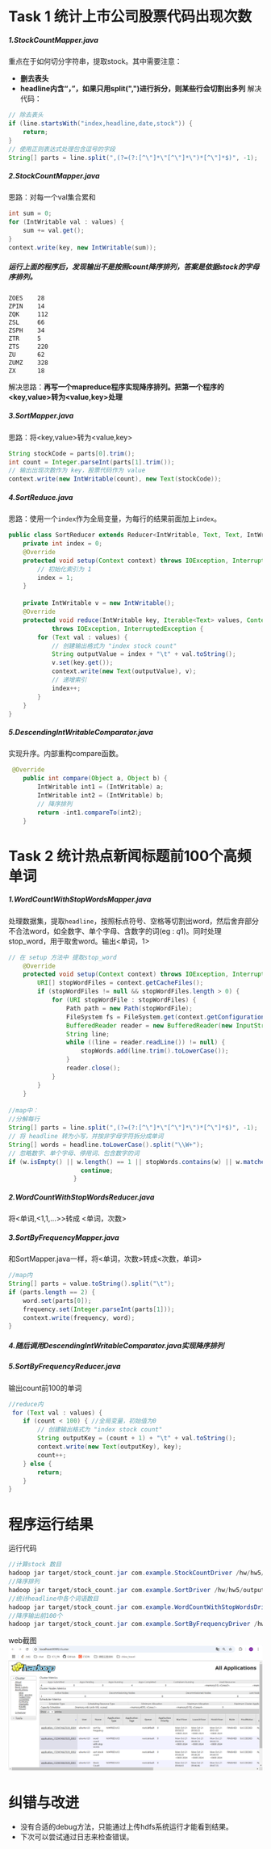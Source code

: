 
# Task 1 统计上市公司股票代码出现次数
##### 1.StockCountMapper.java
重点在于如何切分字符串，提取stock。其中需要注意：
- **删去表头**
- **headline内含“，”，如果只用split(",")进行拆分，则某些行会切割出多列**
解决代码：
``` java 
// 除去表头
if (line.startsWith("index,headline,date,stock")) {
	return;
}
// 使用正则表达式处理包含逗号的字段
String[] parts = line.split(",(?=(?:[^\"]*\"[^\"]*\")*[^\"]*$)", -1); 
```
##### 2.StockCountMapper.java
思路：对每一个val集合累和
```java
int sum = 0;
for (IntWritable val : values) {
	sum += val.get();
}
context.write(key, new IntWritable(sum));
```

##### 运行上面的程序后，发现**输出不是按照count降序排列，答案是依据stock的字母序排列**。

``` 部分结果
ZOES    28
ZPIN    14
ZQK     112
ZSL     66
ZSPH    34
ZTR     5
ZTS     220
ZU      62
ZUMZ    328
ZX      18
```

解决思路：**再写一个mapreduce程序实现降序排列。把第一个程序的<key,value>转为<value,key>处理**
##### 3.SortMapper.java
思路：将<key,value>转为<value,key>
``` java
String stockCode = parts[0].trim();
int count = Integer.parseInt(parts[1].trim());
// 输出出现次数作为 key，股票代码作为 value
context.write(new IntWritable(count), new Text(stockCode));
```
##### 4.SortReduce.java
思路：使用一个`index`作为全局变量，为每行的结果前面加上`index`。
```java
public class SortReducer extends Reducer<IntWritable, Text, Text, IntWritable> {
    private int index = 0;
    @Override
    protected void setup(Context context) throws IOException, InterruptedException{
        // 初始化索引为 1
        index = 1;
    }

    private IntWritable v = new IntWritable();
    @Override
    protected void reduce(IntWritable key, Iterable<Text> values, Context context)
            throws IOException, InterruptedException {
        for (Text val : values) {
            // 创建输出格式为 "index stock count"
            String outputValue = index + "\t" + val.toString();
            v.set(key.get());
            context.write(new Text(outputValue), v);
            // 递增索引
            index++;
        }
    }
}
```
##### 5.DescendingIntWritableComparator.java
实现升序。内部重构compare函数。
```java
 @Override
    public int compare(Object a, Object b) {
        IntWritable int1 = (IntWritable) a;
        IntWritable int2 = (IntWritable) b;
        // 降序排列
        return -int1.compareTo(int2);
    }
```


# Task 2 统计热点新闻标题前100个⾼频单词
##### 1.WordCountWithStopWordsMapper.java
处理数据集，提取`headline`，按照标点符号、空格等切割出word，然后舍弃部分不合法word，如全数字、单个字母、含数字的词(eg : $q1$)。同时处理stop_word，用于取舍word。输出<单词，1>
``` java
// 在 setup 方法中 提取stop_word
    @Override
    protected void setup(Context context) throws IOException, InterruptedException{
        URI[] stopWordFiles = context.getCacheFiles();
        if (stopWordFiles != null && stopWordFiles.length > 0) {
            for (URI stopWordFile : stopWordFiles) {
                Path path = new Path(stopWordFile);
                FileSystem fs = FileSystem.get(context.getConfiguration());
                BufferedReader reader = new BufferedReader(new InputStreamReader(fs.open(path)));
                String line;
                while ((line = reader.readLine()) != null) {
                    stopWords.add(line.trim().toLowerCase());
                }
                reader.close();
            }
        }
    }
  
//map中：
//分解每行
String[] parts = line.split(",(?=(?:[^\"]*\"[^\"]*\")*[^\"]*$)", -1);
// 将 headline 转为小写，并按非字母字符拆分成单词
String[] words = headline.toLowerCase().split("\\W+");
// 忽略数字、单个字母、停用词、包含数字的词
if (w.isEmpty() || w.length() == 1 || stopWords.contains(w) || w.matches(".*\\d.*")) {
                    continue;
                  }
```
##### 2.WordCountWithStopWordsReducer.java
将<单词,<1,1,...>>转成  <单词，次数>
##### 3.SortByFrequencyMapper.java
和SortMapper.java一样，将<单词，次数>转成<次数，单词>
```java
//map内
String[] parts = value.toString().split("\t");
if (parts.length == 2) {
	word.set(parts[0]);
	frequency.set(Integer.parseInt(parts[1]));
	context.write(frequency, word);
}
```
##### 4.随后调用DescendingIntWritableComparator.java实现降序排列
##### 5.SortByFrequencyReducer.java

输出count前100的单词
```java
//reduce内
 for (Text val : values) {
	if (count < 100) { //全局变量，初始值为0
		// 创建输出格式为 "index stock count"
		String outputKey = (count + 1) + "\t" + val.toString();
		context.write(new Text(outputKey), key);
		count++;
	} else {
		return;
	}
}
```


# 程序运行结果
运行代码
```java
//计算stock 数目
hadoop jar target/stock_count.jar com.example.StockCountDriver /hw/hw5/input /hw/hw5/output1
//降序排列
hadoop jar target/stock_count.jar com.example.SortDriver /hw/hw5/output1 /hw/hw5/output2
//统计headline中各个词语数目
hadoop jar target/stock_count.jar com.example.WordCountWithStopWordsDriver /hw/hw5/input /hw/hw5/output3
//降序输出前100个
hadoop jar target/stock_count.jar com.example.SortByFrequencyDriver /hw/hw5/output3 /hw/hw5/output4
```
web截图
![截图](hw5-1.png)

# 纠错与改进
- 没有合适的debug方法，只能通过上传hdfs系统运行才能看到结果。
- 下次可以尝试通过日志来检查错误。
